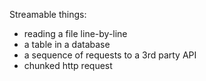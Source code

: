 Streamable things:
- reading a file line-by-line
- a table in a database
- a sequence of requests to a 3rd party API
- chunked http request